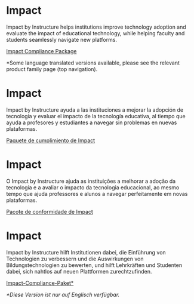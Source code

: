 <div class="lang EN">

# Impact

Impact by Instructure helps institutions improve technology adoption and evaluate the impact of educational technology, while helping faculty and students seamlessly navigate new platforms.

[Impact Compliance Package](https://inst.bid/impact/dl)

*Some language translated versions available, please see the relevant product family page (top navigation).

</div>
<div class="lang ES_LA">

# Impact

Impact by Instructure ayuda a las instituciones a mejorar la adopción de tecnología y evaluar el impacto de la tecnología educativa, al tiempo que ayuda a profesores y estudiantes a navegar sin problemas en nuevas plataformas.

[Paquete de cumplimiento de Impact](https://inst.bid/es-la/impact/dl/es) 

</div>
<div class="lang PT_BR">

# Impact

O Impact by Instructure ajuda as instituições a melhorar a adoção da tecnologia e a avaliar o impacto da tecnologia educacional, ao mesmo tempo que ajuda professores e alunos a navegar perfeitamente em novas plataformas.

[Pacote de conformidade de Impact](https://inst.bid/pt-br/impact/dl/pt)

</div>
<div class="lang DE">

# Impact

Impact by Instructure hilft Institutionen dabei, die Einführung von Technologien zu verbessern und die Auswirkungen von Bildungstechnologien zu bewerten, und hilft Lehrkräften und Studenten dabei, sich nahtlos auf neuen Plattformen zurechtzufinden.

[Impact-Compliance-Paket*](https://inst.bid/impact/dl/de)

_*Diese Version ist nur auf Englisch verfügbar._

</div>

